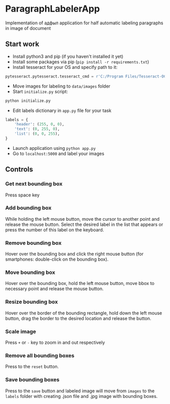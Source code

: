 # ParagraphLabelerApp
Implementation of адфыл application for half automatic labeling paragraphs in image of document


## Start work
* Install python3 and pip (if you haven't installed it yet)
* Install some packages via pip (`pip install -r requirements.txt`)
* Install tesseract for your OS and specify path to it:
```python
pytesseract.pytesseract.tesseract_cmd = r'C:/Program Files/Tesseract-OCR/tesseract' # путь к тессеракту
```
* Move images for labeling to `data/images` folder
* Start `initialize.py` script:
```python
python initialize.py
```
* Edit labels dictionary in `app.py` file for your task
```python
labels = {
	'header': (255, 0, 0),
	'text': (0, 255, 0),
	'list': (0, 0, 255),
}
```
* Launch application using `python app.py`
* Go to `localhost:5000` and label your images

## Controls

### Get next bounding box
Press space key

### Add bounding box
While holding the left mouse button, move the cursor to another point and release the mouse button. Select the desired label in the list that appears or press the number of this label on the keyboard.

### Remove bounding box
Hover over the bounding box and click the right mouse button (for smartphones: double-click on the bounding box).

### Move bounding box
Hover over the bounding box, hold the left mouse button, move bbox to necessary point and release the mouse button.

### Resize bounding box
Hover over the border of the bounding rectangle, hold down the left mouse button, drag the border to the desired location and release the button.

### Scale image
Press `+` or `-` key to zoom in and out respectively

### Remove all bounding boxes
Press to the `reset` button.

### Save bounding boxes
Press to the `save` button and labeled image will move from `images` to the `labels` folder with creating .json file and .jpg image with bounding boxes.